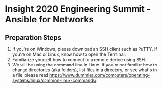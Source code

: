 # Insight 2020 Engineering Summit - Ansible for Networks

## Preparation Steps

1. If you're on Windows, please download an SSH client such as PuTTY. If you're on Mac or Linux, know how to open the Terminal.
2. Familiarize yourself how to connect to a remote device using SSH.
3. We will be using the command line in Linux. If you're not familiar how to change directories (aka folders), list files in a directory, or see what's in a file, please read https://www.dummies.com/computers/operating-systems/linux/common-linux-commands/.
